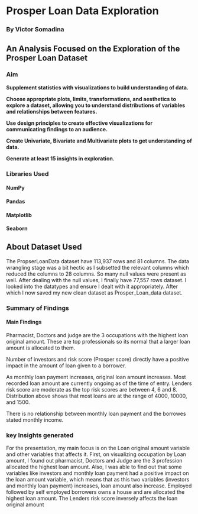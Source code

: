 # Prosper Loan Data Exploration

### By Victor Somadina

## An Analysis Focused on the Exploration of the Prosper Loan Dataset 

### Aim

**Supplement statistics with visualizations to build understanding of data.**

**Choose appropriate plots, limits, transformations, and aesthetics to explore a dataset, allowing you to understand distributions of variables and relationships between features.**

**Use design principles to create effective visualizations for communicating findings to an audience.**

**Create Univariate, Bivariate and Multivariate plots to get understanding of data.**

**Generate at least 15 insights in exploration.**

### Libraries Used

#### NumPy
#### Pandas
#### Matplotlib
#### Seaborn

## About Dataset Used


The PropserLoanData dataset have 113,937 rows and 81 columns. The data wrangling stage was a bit hectic as I subsetted the relevant columns which reduced the columns to 28 columns. So many null values were present as well. After dealing with the null values, I finally have 77,557 rows dataset. I looked into the datatypes and ensure I dealt with it appropriately. After which I now saved my new clean dataset as Prosper_Loan_data dataset.

### Summary of Findings

#### Main Findings


Pharmacist, Doctors and judge are the 3 occupations with the highest loan original amount. These are top professionals so its normal that a larger loan amount is allocated to them.

Number of investors and risk score (Prosper score) directly have a positive impact in the amount of loan given to a borrower. 

 As monthly loan payment increases, original loan amount increases. Most recorded loan amount are currently ongoing as of the time of entry. Lenders risk score are moderate as the top risk scores are between 4, 6 and 8. Distribution above shows that most loans are at the range of 4000, 10000, and 1500.

There is no relationship between monthly loan payment and the borrowes stated monthly income.


### key Insights generated

For the presentation, my main focus is on the Loan original amount variable and other variables that affects it. 
First, on visualizing occupation by Loan amount, I found out pharmacist, Doctors and Judge are the 3 profession allocated the highest loan amount.
Also, I was able to find out that some variables like investors and monthly loan payment had a positive impact on the loan amount variable, which means that as this two variables (investors and monthly loan payment) increases, loan amount also increase. Employed followed by self employed borrowers owns a house and are allocated the highest loan amount. The Lenders risk score inversely affects the loan original amount


```python

```
